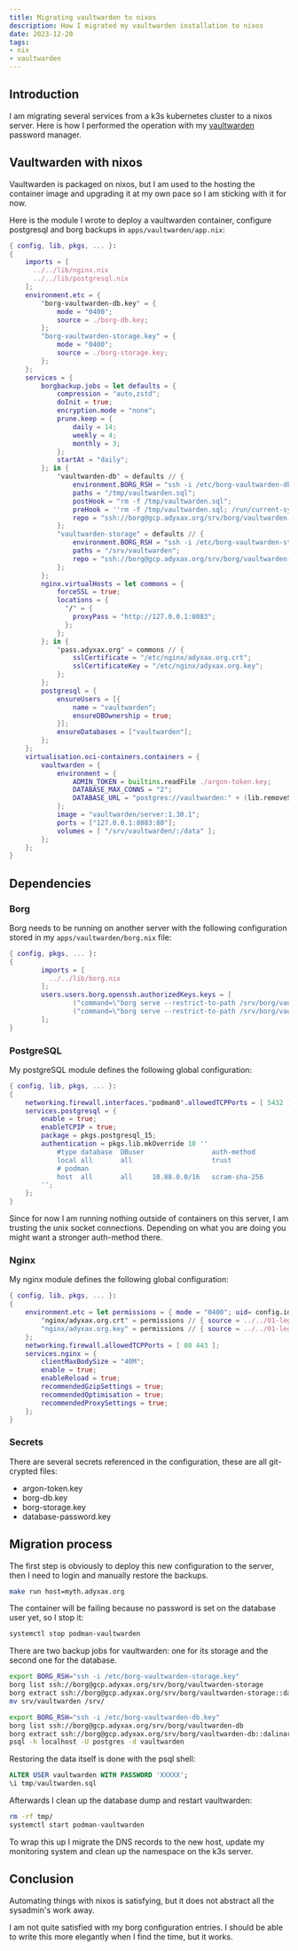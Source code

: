 ```yaml
---
title: Migrating vaultwarden to nixos
description: How I migrated my vaultwarden installation to nixos
date: 2023-12-20
tags:
- nix
- vaultwarden
---
```


## Introduction

I am migrating several services from a k3s kubernetes cluster to a nixos server. Here is how I performed the operation with my [vaultwarden](https://github.com/dani-garcia/vaultwarden) password manager.

## Vaultwarden with nixos

Vaultwarden is packaged on nixos, but I am used to the hosting the container image and upgrading it at my own pace so I am sticking with it for now.

Here is the module I wrote to deploy a vaultwarden container, configure postgresql and borg backups in `apps/vaultwarden/app.nix`:
```nix
{ config, lib, pkgs, ... }:
{
	imports = [
	  ../../lib/nginx.nix
	  ../../lib/postgresql.nix
	];
	environment.etc = {
		"borg-vaultwarden-db.key" = {
			mode = "0400";
			source = ./borg-db.key;
		};
		"borg-vaultwarden-storage.key" = {
			mode = "0400";
			source = ./borg-storage.key;
		};
	};
	services = {
		borgbackup.jobs = let defaults = {
			compression = "auto,zstd";
			doInit = true;
			encryption.mode = "none";
			prune.keep = {
				daily = 14;
				weekly = 4;
				monthly = 3;
			};
			startAt = "daily";
		}; in {
			"vaultwarden-db" = defaults // {
				environment.BORG_RSH = "ssh -i /etc/borg-vaultwarden-db.key";
				paths = "/tmp/vaultwarden.sql";
				postHook = "rm -f /tmp/vaultwarden.sql";
				preHook = ''rm -f /tmp/vaultwarden.sql; /run/current-system/sw/bin/pg_dump -h localhost -U vaultwarden -d vaultwarden > /tmp/vaultwarden.sql'';
				repo = "ssh://borg@gcp.adyxax.org/srv/borg/vaultwarden-db";
			};
			"vaultwarden-storage" = defaults // {
				environment.BORG_RSH = "ssh -i /etc/borg-vaultwarden-storage.key";
				paths = "/srv/vaultwarden";
				repo = "ssh://borg@gcp.adyxax.org/srv/borg/vaultwarden-storage";
			};
		};
		nginx.virtualHosts = let commons = {
			forceSSL = true;
			locations = {
			  "/" = {
			    proxyPass = "http://127.0.0.1:8083";
			  };
			};
		}; in {
			"pass.adyxax.org" = commons // {
				sslCertificate = "/etc/nginx/adyxax.org.crt";
				sslCertificateKey = "/etc/nginx/adyxax.org.key";
			};
		};
		postgresql = {
			ensureUsers = [{
				name = "vaultwarden";
				ensureDBOwnership = true;
			}];
			ensureDatabases = ["vaultwarden"];
		};
	};
	virtualisation.oci-containers.containers = {
		vaultwarden = {
			environment = {
				ADMIN_TOKEN = builtins.readFile ./argon-token.key;
				DATABASE_MAX_CONNS = "2";
				DATABASE_URL = "postgres://vaultwarden:" + (lib.removeSuffix "\n" (builtins.readFile ./database-password.key)) + "@10.88.0.1/vaultwarden?sslmode=disable";
			};
			image = "vaultwarden/server:1.30.1";
			ports = ["127.0.0.1:8083:80"];
			volumes = [ "/srv/vaultwarden/:/data" ];
		};
	};
}
```

## Dependencies

### Borg

Borg needs to be running on another server with the following configuration stored in my `apps/vaultwarden/borg.nix` file:
```nix
{ config, pkgs, ... }:
{
        imports = [
          ../../lib/borg.nix
        ];
        users.users.borg.openssh.authorizedKeys.keys = [
                ("command=\"borg serve --restrict-to-path /srv/borg/vaultwarden-db\",restrict " + (builtins.readFile ./borg-db.key.pub))
                ("command=\"borg serve --restrict-to-path /srv/borg/vaultwarden-storage\",restrict " + (builtins.readFile ./borg-storage.key.pub))
        ];
}
```

### PostgreSQL

My postgreSQL module defines the following global configuration:
```nix
{ config, lib, pkgs, ... }:
{
	networking.firewall.interfaces."podman0".allowedTCPPorts = [ 5432 ];
	services.postgresql = {
		enable = true;
		enableTCPIP = true;
		package = pkgs.postgresql_15;
		authentication = pkgs.lib.mkOverride 10 ''
			#type database  DBuser                 auth-method
			local all       all                    trust
			# podman
			host  all       all     10.88.0.0/16   scram-sha-256
		'';
	};
}
```

Since for now I am running nothing outside of containers on this server, I am trusting the unix socket connections. Depending on what you are doing you might want a stronger auth-method there.

### Nginx

My nginx module defines the following global configuration:
```nix
{ config, lib, pkgs, ... }:
{
	environment.etc = let permissions = { mode = "0400"; uid= config.ids.uids.nginx; }; in {
		"nginx/adyxax.org.crt" = permissions // { source = ../../01-legacy/adyxax.org.crt; };
		"nginx/adyxax.org.key" = permissions // { source = ../../01-legacy/adyxax.org.key; };
	};
	networking.firewall.allowedTCPPorts = [ 80 443 ];
	services.nginx = {
		clientMaxBodySize = "40M";
		enable = true;
		enableReload = true;
		recommendedGzipSettings = true;
		recommendedOptimisation = true;
		recommendedProxySettings = true;
	};
}
```

### Secrets

There are several secrets referenced in the configuration, these are all git-crypted files:
- argon-token.key
- borg-db.key
- borg-storage.key
- database-password.key

## Migration process

The first step is obviously to deploy this new configuration to the server, then I need to login and manually restore the backups.
```sh
make run host=myth.adyxax.org
```

The container will be failing because no password is set on the database user yet, so I stop it:
```sh
systemctl stop podman-vaultwarden
```

There are two backup jobs for vaultwarden: one for its storage and the second one for the database.
```sh
export BORG_RSH="ssh -i /etc/borg-vaultwarden-storage.key"
borg list ssh://borg@gcp.adyxax.org/srv/borg/vaultwarden-storage
borg extract ssh://borg@gcp.adyxax.org/srv/borg/vaultwarden-storage::dalinar-vaultwarden-storage-2023-11-19T00:00:01
mv srv/vaultwarden /srv/
```

```sh
export BORG_RSH="ssh -i /etc/borg-vaultwarden-db.key"
borg list ssh://borg@gcp.adyxax.org/srv/borg/vaultwarden-db
borg extract ssh://borg@gcp.adyxax.org/srv/borg/vaultwarden-db::dalinar-vaultwarden-db-2023-11-19T00:00:01
psql -h localhost -U postgres -d vaultwarden
```

Restoring the data itself is done with the psql shell:
```sql
ALTER USER vaultwarden WITH PASSWORD 'XXXXX';
\i tmp/vaultwarden.sql
```

Afterwards I clean up the database dump and restart vaultwarden:
```sh
rm -rf tmp/
systemctl start podman-vaultwarden
```

To wrap this up I migrate the DNS records to the new host, update my monitoring system and clean up the namespace on the k3s server.

## Conclusion

Automating things with nixos is satisfying, but it does not abstract all the sysadmin's work away.

I am not quite satisfied with my borg configuration entries. I should be able to write this more elegantly when I find the time, but it works.
